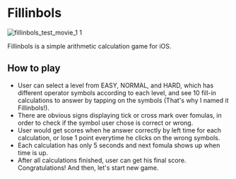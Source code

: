 # Fillinbols

![fillinbols_test_movie_1 1](https://user-images.githubusercontent.com/32344980/41806452-3a340b4e-7673-11e8-8523-808a279e41c7.gif)

Fillinbols is a simple arithmetic calculation game for iOS.

## How to play
* User can select a level from EASY, NORMAL, and HARD, which has different operator symbols according to each level, and see 10 fill-in calculations to answer by tapping on the symbols (That's why I named it Fillinbols!).
* There are obvious signs displaying tick or cross mark over fomulas, in order to check if the symbol user chose is correct or wrong.
* User would get scores when he answer correctly by left time for each calculation, or lose 1 point everytime he clicks on the wrong symbols.
* Each calculation has only 5 seconds and next fomula shows up when time is up.
* After all calculations finished, user can get his final score. Congratulations! And then, let's start new game.



